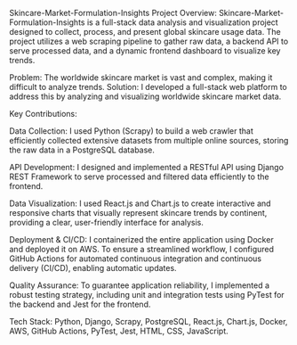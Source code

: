 Skincare-Market-Formulation-Insights
Project Overview:
Skincare-Market-Formulation-Insights is a full-stack data analysis and visualization project designed to collect, process, and present global skincare usage data. The project utilizes a web scraping pipeline to gather raw data, a backend API to serve processed data, and a dynamic frontend dashboard to visualize key trends.

Problem: The worldwide skincare market is vast and complex, making it difficult to analyze trends.
Solution: I developed a full-stack web platform to address this by analyzing and visualizing worldwide skincare market data.

Key Contributions:

Data Collection: I used Python (Scrapy) to build a web crawler that efficiently collected extensive datasets from multiple online sources, storing the raw data in a PostgreSQL database.

API Development: I designed and implemented a RESTful API using Django REST Framework to serve processed and filtered data efficiently to the frontend.

Data Visualization: I used React.js and Chart.js to create interactive and responsive charts that visually represent skincare trends by continent, providing a clear, user-friendly interface for analysis.

Deployment & CI/CD: I containerized the entire application using Docker and deployed it on AWS. To ensure a streamlined workflow, I configured GitHub Actions for automated continuous integration and continuous delivery (CI/CD), enabling automatic updates.

Quality Assurance: To guarantee application reliability, I implemented a robust testing strategy, including unit and integration tests using PyTest for the backend and Jest for the frontend.

Tech Stack: Python, Django, Scrapy, PostgreSQL, React.js, Chart.js, Docker, AWS, GitHub Actions, PyTest, Jest, HTML, CSS, JavaScript.


